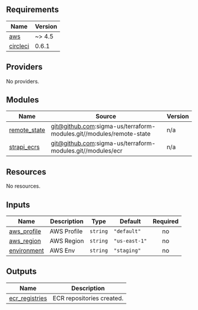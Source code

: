 ## Requirements

| Name | Version |
|------|---------|
| <a name="requirement_aws"></a> [aws](#requirement\_aws) | ~> 4.5 |
| <a name="requirement_circleci"></a> [circleci](#requirement\_circleci) | 0.6.1 |

## Providers

No providers.

## Modules

| Name | Source | Version |
|------|--------|---------|
| <a name="module_remote_state"></a> [remote\_state](#module\_remote\_state) | git@github.com:sigma-us/terraform-modules.git//modules/remote-state | n/a |
| <a name="module_strapi_ecrs"></a> [strapi\_ecrs](#module\_strapi\_ecrs) | git@github.com:sigma-us/terraform-modules.git//modules/ecr | n/a |

## Resources

No resources.

## Inputs

| Name | Description | Type | Default | Required |
|------|-------------|------|---------|:--------:|
| <a name="input_aws_profile"></a> [aws\_profile](#input\_aws\_profile) | AWS Profile | `string` | `"default"` | no |
| <a name="input_aws_region"></a> [aws\_region](#input\_aws\_region) | AWS Region | `string` | `"us-east-1"` | no |
| <a name="input_environment"></a> [environment](#input\_environment) | AWS Env | `string` | `"staging"` | no |

## Outputs

| Name | Description |
|------|-------------|
| <a name="output_ecr_registries"></a> [ecr\_registries](#output\_ecr\_registries) | ECR repositories created. |
